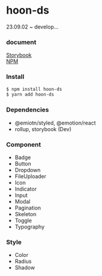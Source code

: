 # hoon-ds 
23.09.02 ~ develop...

### document
[Storybook](https://hoons.site) <br />
[NPM](https://www.npmjs.com/package/hoon-ds)

### Install
```bash
$ npm install hoon-ds
$ yarn add hoon-ds
```

### Dependencies
- @emiotn/styled, @emotion/react
- rollup, storybook (Dev)

### Component
- Badge
- Button
- Dropdown
- FileUploader
- Icon
- Indicator
- Input
- Modal
- Pagination
- Skeleton
- Toggle
- Typography

### Style
- Color
- Radius
- Shadow
